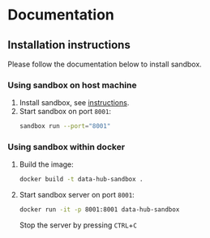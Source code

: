 Documentation
====================

## Installation instructions

Please follow the documentation below to install sandbox.

### Using sandbox on host machine

1. Install sandbox, see [instructions](https://github.com/getsandbox/sandbox).
2. Start sandbox on port `8001`:
	```bash
	sandbox run --port="8001"
	```

### Using sandbox within docker

1. Build the image:
	```bash
	docker build -t data-hub-sandbox .
	```
2. Start sandbox server on port `8001`:
	```bash
	docker run -it -p 8001:8001 data-hub-sandbox
	```
	
	Stop the server by pressing `CTRL`+`C`
